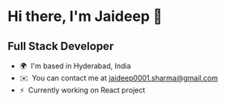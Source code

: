 Hi there, I'm Jaideep 👋
===============================

Full Stack Developer
--------------------

* 🌍  I'm based in Hyderabad, India
* ✉️  You can contact me at [jaideep0001.sharma@gmail.com](mailto:jaideep0001.sharma@gmail.com)
* ⚡  Currently working on React project
